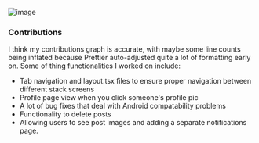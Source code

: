 ![image](https://github.com/user-attachments/assets/b24c609d-7253-462f-ae93-e046b7f46e7d)
### Contributions
I think my contributions graph is accurate, with maybe some line counts being inflated because Prettier auto-adjusted quite a lot of formatting early on. Some of thing functionalities I worked on include:
- Tab navigation and layout.tsx files to ensure proper navigation between different stack screens
- Profile page view when you click someone's profile pic
- A lot of bug fixes that deal with Android compatability problems
- Functionality to delete posts
- Allowing users to see post images and adding a separate notifications page. 
